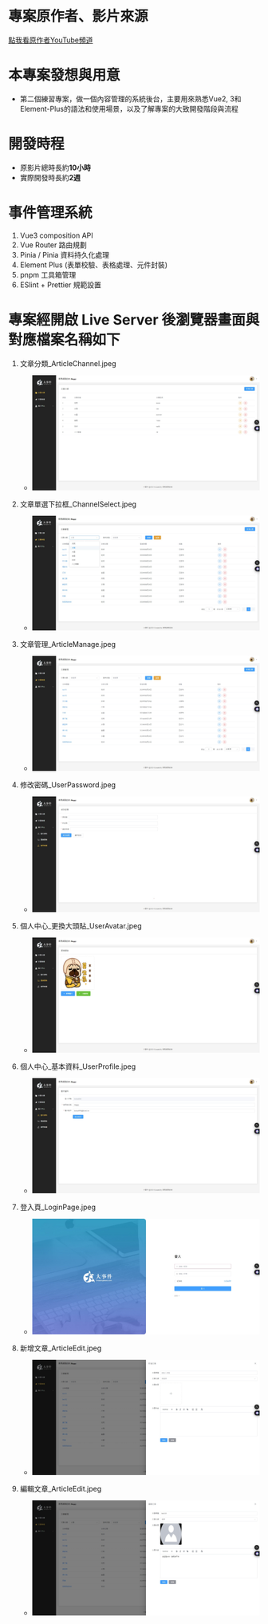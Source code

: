 # 專案原作者、影片來源
[點我看原作者YouTube頻道](https://www.youtube.com/watch?v=7YDDbKH09uA&list=PLFbd8KZNbe-9ORQoy5UG9bczPvbHTebnS)

# 本專案發想與用意
- 第二個練習專案，做一個內容管理的系統後台，主要用來熟悉Vue2, 3和Element-Plus的語法和使用場景，以及了解專案的大致開發階段與流程

# 開發時程
- 原影片總時長約**10小時**
- 實際開發時長約**2週**

# 事件管理系統
1. Vue3 composition API
2. Vue Router 路由規劃
3. Pinia / Pinia 資料持久化處理
4. Element Plus (表單校驗、表格處理、元件封裝)
5. pnpm 工具箱管理
6. ESlint + Prettier 規範設置

# 專案經開啟 Live Server 後瀏覽器畫面與對應檔案名稱如下
1. 文章分類_ArticleChannel.jpeg
    - ![文章分類_ArticleChannel](./文章分類_ArticleChannel.jpeg)

2. 文章單選下拉框_ChannelSelect.jpeg
    - ![文章單選下拉框_ChannelSelect](./文章單選下拉框_ChannelSelect.jpg)

3. 文章管理_ArticleManage.jpeg
    - ![文章管理_ArticleManage](./文章管理_ArticleManage.jpeg)

4. 修改密碼_UserPassword.jpeg
    - ![修改密碼_UserPassword](./修改密碼_UserPassword.jpeg)

5. 個人中心_更換大頭貼_UserAvatar.jpeg
    - ![個人中心_更換大頭貼_UserAvatar](./個人中心_更換大頭貼_UserAvatar.jpeg)

6. 個人中心_基本資料_UserProfile.jpeg
    - ![個人中心_基本資料_UserProfile](./個人中心_基本資料_UserProfile.jpeg)

7. 登入頁_LoginPage.jpeg
    - ![登入頁_LoginPage](./登入頁_LoginPage.jpeg)

8. 新增文章_ArticleEdit.jpeg
    - ![新增文章_ArticleEdit](./新增文章_ArticleEdit.jpeg)

9.  編輯文章_ArticleEdit.jpeg
    - ![編輯文章_ArticleEdit](./編輯文章_ArticleEdit.jpeg)
